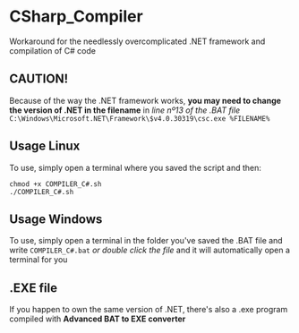 # CSharp_Compiler
Workaround for the needlessly overcomplicated .NET framework and compilation of C# code
## CAUTION!
Because of the way the .NET framework works, **you may need to change the version of .NET in the filename** in *line nº13 of the .BAT file*
`C:\Windows\Microsoft.NET\Framework\$v4.0.30319\csc.exe %FILENAME%`
## Usage Linux
To use, simply open a terminal where you saved the script and then:
```
chmod +x COMPILER_C#.sh
./COMPILER_C#.sh
```
## Usage Windows
To use, simply open a terminal in the folder you've saved the .BAT file and write `COMPILER_C#.bat` *or double click the file* and it will automatically open a terminal for you
## .EXE file
If you happen to own the same version of .NET, there's also a .exe program compiled with **Advanced BAT to EXE converter**
